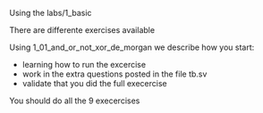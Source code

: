 Using the labs/1_basic 

There are differente exercises available

Using 1_01_and_or_not_xor_de_morgan we describe how you start:

- learning how to run the excercise
- work in the extra questions posted in the file tb.sv
- validate that you did the full execercise

You should do all the 9 execercises
